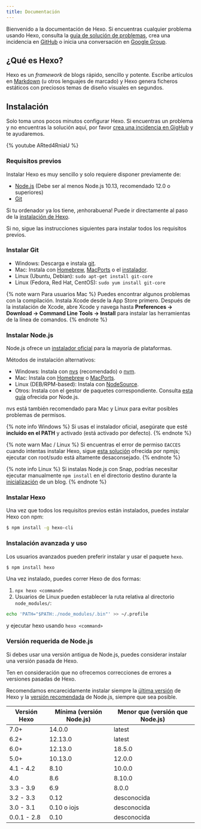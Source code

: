 ```yaml
---
title: Documentación
---
```


Bienvenido a la documentación de Hexo. Si encuentras cualquier problema usando Hexo, consulta la [guía de solución de problemas](troubleshooting.html), crea una incidencia en [GitHub](https://github.com/hexojs/hexo/issues) o inicia una conversación en [Google Group](https://groups.google.com/group/hexo).

## ¿Qué es Hexo?

Hexo es un *framework* de blogs rápido, sencillo y potente. Escribe artículos en [Markdown](http://daringfireball.net/projects/markdown/) (u otros lenguajes de marcado) y Hexo genera ficheros estáticos con preciosos temas de diseño visuales en segundos.

## Instalación

Solo toma unos pocos minutos configurar Hexo. Si encuentras un problema y no encuentras la solución aquí, por favor [crea una incidencia en GigHub](https://github.com/hexojs/hexo/issues) y te ayudaremos.

{% youtube ARted4RniaU %}

### Requisitos previos

Instalar Hexo es muy sencillo y solo requiere disponer previamente de:

- [Node.js](http://nodejs.org/) (Debe ser al menos Node.js 10.13, recomendado 12.0 o superiores)
- [Git](http://git-scm.com/)

Si tu ordenador ya los tiene, ¡enhorabuena! Puede ir directamente al paso de la [instalación de Hexo](#Install-Hexo).

Si no, sigue las instrucciones siguientes para instalar todos los requisitos previos.

### Instalar Git

- Windows: Descarga e instala [git](https://git-scm.com/download/win).
- Mac: Instala con [Homebrew](https://brew.sh/), [MacPorts](http://www.macports.org/) o el [instalador](http://sourceforge.net/projects/git-osx-installer/).
- Linux (Ubuntu, Debian): `sudo apt-get install git-core`
- Linux (Fedora, Red Hat, CentOS): `sudo yum install git-core`

{% note warn Para usuarios Mac %}
Puedes encontrar algunos problemas con la compilación. Instala Xcode desde la App Store primero. Después de la instalación de Xcode, abre Xcode y navega hasta **Preferences -> Download -> Command Line Tools -> Install** para instalar las herramientas de la línea de comandos.
{% endnote %}

### Instalar Node.js

Node.js ofrece un [instalador oficial](https://nodejs.org/en/download/) para la mayoría de plataformas.

Métodos de instalación alternativos:

- Windows: Instala con [nvs](https://github.com/jasongin/nvs/) (recomendado) o [nvm](https://github.com/nvm-sh/nvm).
- Mac: Instala con [Homebrew](https://brew.sh/) o [MacPorts](http://www.macports.org/).
- Linux (DEB/RPM-based): Instala con [NodeSource](https://github.com/nodesource/distributions).
- Otros: Instala con el gestor de paquetes correspondiente. Consulta [esta guía](https://nodejs.org/en/download/package-manager/) ofrecida por Node.js.

nvs está también recomendado para Mac y Linux para evitar posibles problemas de permisos.

{% note info Windows %}
Si usas el instalador oficial, asegúrate que esté **incluido en el PATH** y activado (está activado por defecto).
{% endnote %}

{% note warn Mac / Linux %}
Si encuentras el error de permiso `EACCES` cuando intentas instalar Hexo, sigue [esta solución](https://docs.npmjs.com/resolving-eacces-permissions-errors-when-installing-packages-globally) ofrecida por npmjs; ejecutar con root/sudo está altamente desaconsejado.
{% endnote %}

{% note info Linux %}
Si instalas Node.js con Snap, podrías necesitar ejecutar manualmente `npm install` en el directorio destino durante la [inicialización](/docs/commands#init) de un blog.
{% endnote %}

### Instalar Hexo

Una vez que todos los requisitos previos están instalados, puedes instalar Hexo con npm:

```bash
$ npm install -g hexo-cli
```

### Instalación avanzada y uso

Los usuarios avanzados pueden preferir instalar y usar el paquete `hexo`.

```bash
$ npm install hexo
```

Una vez instalado, puedes correr Hexo de dos formas:

1. `npx hexo <command>`
2. Usuarios de Linux pueden establecer la ruta relativa al directorio `node_modules/`:

```bash
echo 'PATH="$PATH:./node_modules/.bin"' >> ~/.profile
```

y ejecutar hexo usando `hexo <command>`

### Versión requerida de Node.js

Si debes usar una versión antigua de Node.js, puedes considerar instalar una versión pasada de Hexo.

Ten en consideración que no ofrecemos correcciones de errores a versiones pasadas de Hexo.

Recomendamos encarecidamente instalar siempre la [última versión](https://www.npmjs.com/package/hexo?activeTab=versions) de Hexo y la [versión recomendada](#Requirements) de Node.js, siempre que sea posible.

| Versión Hexo | Mínima (versión Node.js) | Menor que (versión que Node.js) |
| ------------ | ------------------------ | ------------------------------- |
| 7.0+         | 14.0.0                   | latest                          |
| 6.2+         | 12.13.0                  | latest                          |
| 6.0+         | 12.13.0                  | 18.5.0                          |
| 5.0+         | 10.13.0                  | 12.0.0                          |
| 4.1 - 4.2    | 8.10                     | 10.0.0                          |
| 4.0          | 8.6                      | 8.10.0                          |
| 3.3 - 3.9    | 6.9                      | 8.0.0                           |
| 3.2 - 3.3    | 0.12                     | desconocida                     |
| 3.0 - 3.1    | 0.10 o iojs              | desconocida                     |
| 0.0.1 - 2.8  | 0.10                     | desconocida                     |
